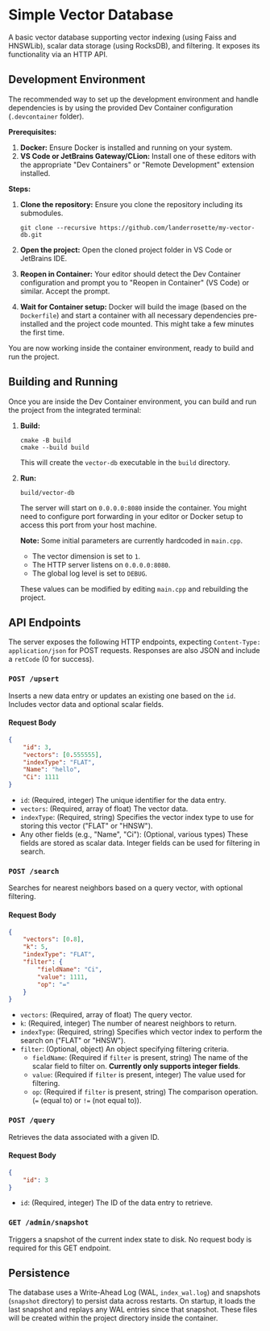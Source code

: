 # Simple Vector Database

A basic vector database supporting vector indexing (using Faiss and HNSWLib), scalar data storage (using RocksDB), and
filtering. It exposes its functionality via an HTTP API.

## Development Environment

The recommended way to set up the development environment and handle dependencies is by using the provided Dev Container
configuration (`.devcontainer` folder).

**Prerequisites:**

1. **Docker:** Ensure Docker is installed and running on your system.
2. **VS Code or JetBrains Gateway/CLion:** Install one of these editors with the appropriate "Dev Containers" or "Remote
   Development" extension installed.

**Steps:**

1. **Clone the repository:** Ensure you clone the repository including its submodules.

   ```shell
   git clone --recursive https://github.com/landerrosette/my-vector-db.git
   ```

2. **Open the project:** Open the cloned project folder in VS Code or JetBrains IDE.
3. **Reopen in Container:** Your editor should detect the Dev Container configuration and prompt you to "Reopen in
   Container" (VS Code) or similar. Accept the prompt.
4. **Wait for Container setup:** Docker will build the image (based on the `Dockerfile`) and start a container with all
   necessary
   dependencies pre-installed and the project code mounted. This might take a few minutes the first time.

You are now working inside the container environment, ready to build and run the project.

## Building and Running

Once you are inside the Dev Container environment, you can build and run the project from the integrated terminal:

1. **Build:**

   ```shell
   cmake -B build
   cmake --build build
   ```

   This will create the `vector-db` executable in the `build` directory.

2. **Run:**

   ```shell
   build/vector-db
   ```

   The server will start on `0.0.0.0:8080` inside the container. You might need to configure port forwarding in your
   editor or Docker setup to access this port from your host machine.

   **Note:** Some initial parameters are currently hardcoded in `main.cpp`.
    - The vector dimension is set to `1`.
    - The HTTP server listens on `0.0.0.0:8080`.
    - The global log level is set to `DEBUG`.

   These values can be modified by editing `main.cpp` and rebuilding the project.

## API Endpoints

The server exposes the following HTTP endpoints, expecting `Content-Type: application/json` for POST requests. Responses
are also JSON and include a `retCode` (0 for success).

### `POST /upsert`

Inserts a new data entry or updates an existing one based on the `id`. Includes vector data and optional scalar fields.

#### Request Body

```json
{
    "id": 3,
    "vectors": [0.555555],
    "indexType": "FLAT",
    "Name": "hello",
    "Ci": 1111
}
```

- `id`: (Required, integer) The unique identifier for the data entry.
- `vectors`: (Required, array of float) The vector data.
- `indexType`: (Required, string) Specifies the vector index type to use for storing this vector ("FLAT" or "HNSW").
- Any other fields (e.g., "Name", "Ci"): (Optional, various types) These fields are stored as scalar data. Integer
  fields can be used for filtering in search.

### `POST /search`

Searches for nearest neighbors based on a query vector, with optional filtering.

#### Request Body

```json
{
    "vectors": [0.8],
    "k": 5,   
    "indexType": "FLAT", 
    "filter": {
        "fieldName": "Ci",
        "value": 1111,              
        "op": "="                 
    }
}
```

- `vectors`: (Required, array of float) The query vector.
- `k`: (Required, integer) The number of nearest neighbors to return.
- `indexType`: (Required, string) Specifies which vector index to perform the search on ("FLAT" or "HNSW").
- `filter`: (Optional, object) An object specifying filtering criteria.
    - `fieldName`: (Required if `filter` is present, string) The name of the scalar field to filter on. **Currently only
      supports integer fields**.
    - `value`: (Required if `filter` is present, integer) The value used for filtering.
    - `op`: (Required if `filter` is present, string) The comparison operation. (`=` (equal to) or `!=` (not equal
      to)).

### `POST /query`

Retrieves the data associated with a given ID.

#### Request Body

```json
{
    "id": 3
}
```

- `id`: (Required, integer) The ID of the data entry to retrieve.

### `GET /admin/snapshot`

Triggers a snapshot of the current index state to disk. No request body is required for this GET endpoint.

## Persistence

The database uses a Write-Ahead Log (WAL, `index_wal.log`) and snapshots (`snapshot` directory) to persist data across
restarts. On startup, it loads the last snapshot and replays any WAL entries since that snapshot. These files will be
created within the project directory inside the container.

